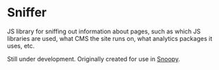 Sniffer
=======

JS library for sniffing out information about pages, such as which JS libraries are used, what CMS the site runs on, what analytics packages it uses, etc.

Still under development. Originally created for use in [Snoopy](http://github.com/allmarkedup/snoopy).